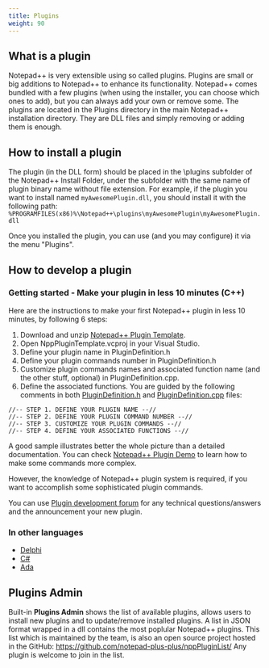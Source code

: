 ```yaml
---
title: Plugins
weight: 90
---
```


## What is a plugin
Notepad++ is very extensible using so called plugins. Plugins are small or big additions to Notepad++ to enhance its functionality. Notepad++ comes bundled with a few plugins (when using the installer, you can choose which ones to add), but you can always add your own or remove some. The plugins are located in the Plugins directory in the main Notepad++ installation directory. They are DLL files and simply removing or adding them is enough.


## How to install a plugin
The plugin (in the DLL form) should be placed in the \plugins subfolder of the Notepad++ Install Folder, under the subfolder with the same name of plugin binary name without file extension.
For example, if the plugin you want to install named `myAwesomePlugin.dll`, you should install it with the following path:
`%PROGRAMFILES(x86)%\Notepad++\plugins\myAwesomePlugin\myAwesomePlugin.dll`

Once you installed the plugin, you can use (and you may configure) it via the menu "Plugins".

## How to develop a plugin

### Getting started - Make your plugin in less 10 minutes (C++)

Here are the instructions to make your first Notepad++ plugin in less 10 minutes, by following 6 steps:

1. Download and unzip [Notepad++ Plugin Template](https://github.com/npp-plugins/plugintemplate/archive/v3.zip).
2. Open NppPluginTemplate.vcproj in your Visual Studio.
3. Define your plugin name in PluginDefinition.h
4. Define your plugin commands number in PluginDefinition.h
5. Customize plugin commands names and associated function name (and the other stuff, optional) in PluginDefinition.cpp.
6. Define the associated functions.
You are guided by the following comments in both [PluginDefinition.h](https://github.com/npp-plugins/plugintemplate/blob/master/src/PluginDefinition.h) and [PluginDefinition.cpp](https://github.com/npp-plugins/plugintemplate/blob/master/src/PluginDefinition.cpp) files:

```
//-- STEP 1. DEFINE YOUR PLUGIN NAME --//
//-- STEP 2. DEFINE YOUR PLUGIN COMMAND NUMBER --//
//-- STEP 3. CUSTOMIZE YOUR PLUGIN COMMANDS --//
//-- STEP 4. DEFINE YOUR ASSOCIATED FUNCTIONS --//
```
A good sample illustrates better the whole picture than a detailed documentation. You can check [Notepad++ Plugin Demo](https://github.com/npp-plugins/plugindemo/releases) to learn how to make some commands more complex. 

However, the knowledge of Notepad++ plugin system is required, if you want to accomplish some sophisticated plugin commands.

You can use [Plugin development forum](https://notepad-plus-plus.org/community/category/5/plugin-development) for any technical questions/answers and the announcement your new plugin.


### In other languages

* [Delphi](https://sourceforge.net/projects/npp-plugins/files/DelphiPluginTemplate/DelphiPluginTemplate%202.0%20UNICODE/DelphiPluginTemplate2.zip/download)
* [C#](http://sourceforge.net/projects/sourcecookifier/files/other%20plugins/NppPlugin.NET.v0.5.zip/download)
* [Ada](https://notepad-plus-plus.org/assets/files/NppHelloAdaDemo.zip)



## Plugins Admin
Built-in **Plugins Admin** shows the list of available plugins, allows users to install new plugins and to update/remove installed plugins.
A list in JSON format wrapped in a dll contains the most poplular Notepad++ plugins. This list which is maintained by the team, is also an open source project hosted in the GitHub: https://github.com/notepad-plus-plus/nppPluginList/ 
Any plugin is welcome to join in the list.

